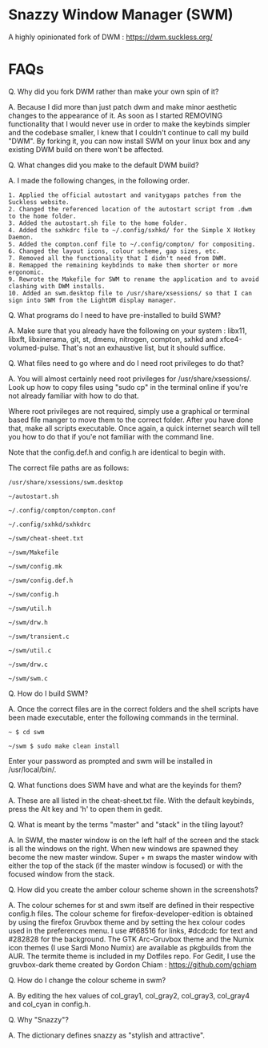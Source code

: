 # Snazzy Window Manager (SWM)

A highly opinionated fork of DWM : https://dwm.suckless.org/

# FAQs

Q. Why did you fork DWM rather than make your own spin of it?

A. Because I did more than just patch dwm and make minor aesthetic changes to the appearance of it. As soon as I started REMOVING functionality that I would never use in order to make the keybinds simpler and the codebase smaller, I knew that I couldn't continue to call my build "DWM". By forking it, you can now install SWM on your linux box and any existing DWM build on there won't be affected.

Q. What changes did you make to the default DWM build?

A. I made the following changes, in the following order.

	1. Applied the official autostart and vanitygaps patches from the Suckless website.
	2. Changed the referenced location of the autostart script from .dwm to the home folder.
	3. Added the autostart.sh file to the home folder.
	4. Added the sxhkdrc file to ~/.config/sxhkd/ for the Simple X Hotkey Daemon.
	5. Added the compton.conf file to ~/.config/compton/ for compositing.
	6. Changed the layout icons, colour scheme, gap sizes, etc.
	7. Removed all the functionality that I didn't need from DWM.
	8. Remapped the remaining keybdinds to make them shorter or more ergonomic.
	9. Rewrote the Makefile for SWM to rename the application and to avoid clashing with DWM installs.
	10. Added an swm.desktop file to /usr/share/xsessions/ so that I can sign into SWM from the LightDM display manager.

Q. What programs do I need to have pre-installed to build SWM?

A. Make sure that you already have the following on your system : libx11, libxft, libxinerama, git, st, dmenu, nitrogen, compton, sxhkd and xfce4-volumed-pulse. That's not an exhaustive list, but it should suffice.

Q. What files need to go where and do I need root privileges to do that?

A. You will almost certainly need root privileges for /usr/share/xsessions/. Look up how to copy files using "sudo cp" in the terminal online if you're not already familiar with how to do that.

Where root privileges are not required, simply use a graphical or terminal based file manger to move them to the correct folder. After you have done that, make all scripts executable. Once again, a quick internet search will tell you how to do that if you'e not familiar with the command line.

Note that the config.def.h and config.h are identical to begin with.

The correct file paths are as follows:

	/usr/share/xsessions/swm.desktop

	~/autostart.sh

	~/.config/compton/compton.conf

	~/.config/sxhkd/sxhkdrc

	~/swm/cheat-sheet.txt

	~/swm/Makefile

	~/swm/config.mk

	~/swm/config.def.h

	~/swm/config.h

	~/swm/util.h

	~/swm/drw.h

	~/swm/transient.c

	~/swm/util.c

	~/swm/drw.c

	~/swm/swm.c

Q. How do I build SWM?

A. Once the correct files are in the correct folders and the shell scripts have been made executable, enter the following commands in the terminal.

	~ $ cd swm

	~/swm $ sudo make clean install

Enter your password as prompted and swm will be installed in /usr/local/bin/.

Q. What functions does SWM have and what are the keyinds for them?

A. These are all listed in the cheat-sheet.txt file. With the default keybinds, press the Alt key and 'h' to open them in gedit.

Q. What is meant by the terms "master" and "stack" in the tiling layout?

A. In SWM, the master window is on the left half of the screen and the stack is all the windows on the right. When new windows are spawned they become the new master window. Super + m swaps the master window with either the top of the stack (if the master window is focused) or with the focused window from the stack.

Q. How did you create the amber colour scheme shown in the screenshots?

A. The colour schemes for st and swm itself are defined in their respective config.h files. The colour scheme for firefox-developer-edition is obtained by using the firefox Gruvbox theme and by setting the hex colour codes used in the preferences menu. I use #f68516 for links, #dcdcdc for text and #282828 for the background. The GTK Arc-Gruvbox theme and the Numix icon themes (I use Sardi Mono Numix) are available as pkgbuilds from the AUR. The termite theme is included in my Dotfiles repo. For Gedit, I use the gruvbox-dark theme created by Gordon Chiam : https://github.com/gchiam

Q. How do I change the colour scheme in swm?

A. By editing the hex values of col_gray1, col_gray2, col_gray3, col_gray4 and col_cyan in config.h.

Q. Why "Snazzy"?

A. The dictionary defines snazzy as "stylish and attractive".
